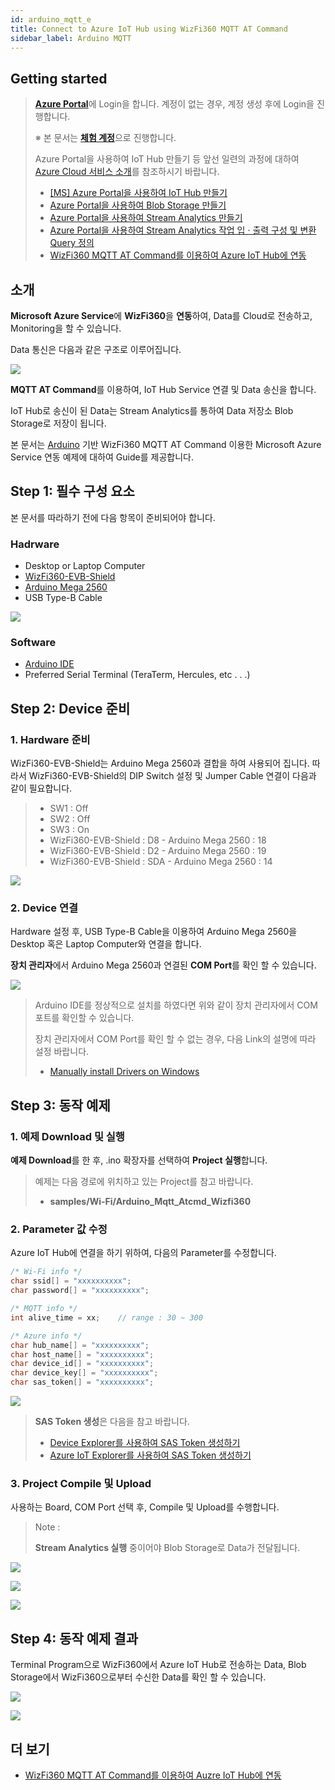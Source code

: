 ```yaml
---
id: arduino_mqtt_e
title: Connect to Azure IoT Hub using WizFi360 MQTT AT Command
sidebar_label: Arduino MQTT
---
```


## Getting started

> [**Azure Portal**][Link-Azure-Portal]에 Login을 합니다. 계정이 없는 경우, 계정 생성 후에 Login을 진행합니다.
>
> ※ 본 문서는 [**체험 계정**][Link-Azure-Account-Free]으로 진행합니다.
>
> Azure Portal을 사용하여 IoT Hub 만들기 등 앞선 일련의 과정에 대하여 [Azure Cloud 서비스 소개][Link-Azure_Cloud_Introduction]를 참조하시기 바랍니다.
>
> * [[MS] Azure Portal을 사용하여 IoT Hub 만들기][Link-Create_IoT_Hub_Through_Azure_Portal]
> * [Azure Portal을 사용하여 Blob Storage 만들기][Link-Create_Blob_Storage_Through_Azure_Portal]
> * [Azure Portal을 사용하여 Stream Analytics 만들기][Link-Create_Stream_Analytics_Through_Azure_Portal]
> * [Azure Portal을 사용하여 Stream Analytics 작업 입 · 출력 구성 및 변환 Query 정의][Link-Configure_Stream_Analytics_Job_Input_Output_And_Define_The_Transformation_Query_Through_Azure_Portal]
> * [WizFi360 MQTT AT Command를 이용하여 Azure IoT Hub에 연동][Link-Standalone_Mqtt_Atcmd_Wizfi360]

## 소개

**Microsoft Azure Service**에 **WizFi360**을 **연동**하여, Data를 Cloud로 전송하고, Monitoring을 할 수 있습니다.

Data 통신은 다음과 같은 구조로 이루어집니다.

![][Link-Data_Communication_Structure]

**MQTT AT Command**를 이용하여, IoT Hub Service 연결 및 Data 송신을 합니다.

IoT Hub로 송신이 된 Data는 Stream Analytics를 통하여 Data 저장소 Blob Storage로 저장이 됩니다.

본 문서는 [Arduino][Link-Arduino] 기반 WizFi360 MQTT AT Command 이용한 Microsoft Azure Service 연동 예제에 대하여 Guide를 제공합니다.


## Step 1: 필수 구성 요소

본 문서를 따라하기 전에 다음 항목이 준비되어야 합니다.

### Hadrware
 - Desktop or Laptop Computer
 - [WizFi360-EVB-Shield][Link-Wizfi360-Evb-Shield]
 - [Arduino Mega 2560][Link-Arduino_Mega_2560]
 - USB Type-B Cable

 ![][Link-Required_Item]

### Software
 - [Arduino IDE][Link-Arduino_Ide]
 - Preferred Serial Terminal (TeraTerm, Hercules, etc . . .)

## Step 2: Device 준비

### 1. Hardware 준비

WizFi360-EVB-Shield는 Arduino Mega 2560과 결합을 하여 사용되어 집니다. 따라서 WizFi360-EVB-Shield의 DIP Switch 설정 및 Jumper Cable 연결이 다음과 같이 필요합니다.

> * SW1 : Off
> * SW2 : Off
> * SW3 : On
> * WizFi360-EVB-Shield : D8 - Arduino Mega 2560 : 18
> * WizFi360-EVB-Shield : D2 - Arduino Mega 2560 : 19
> * WizFi360-EVB-Shield : SDA - Arduino Mega 2560 : 14

![][Link-Set_Wizfi360_Evb_Shield_Dip_Sw]

### 2. Device 연결

Hardware 설정 후, USB Type-B Cable을 이용하여 Arduino Mega 2560을 Desktop 혹은 Laptop Computer와 연결을 합니다.

**장치 관리자**에서 Arduino Mega 2560과 연결된 **COM Port**를 확인 할 수 있습니다.

![][Link-Device-Management]

> Arduino IDE를 정상적으로 설치를 하였다면 위와 같이 장치 관리자에서 COM 포트를 확인할 수 있습니다.
>
> 장치 관리자에서 COM Port를 확인 할 수 없는 경우, 다음 Link의 설명에 따라 설정 바랍니다.
>
> * [Manually install Drivers on Windows][Link-Manually_Install_Drivers_On_Windows]

## Step 3: 동작 예제

### 1. 예제 Download 및 실행

**예제 Download**를 한 후, .ino 확장자를 선택하여 **Project 실행**합니다.

> 예제는 다음 경로에 위치하고 있는 Project를 참고 바랍니다.
>
> * **samples/Wi-Fi/Arduino_Mqtt_Atcmd_Wizfi360**

### 2. Parameter 값 수정

Azure IoT Hub에 연결을 하기 위하여, 다음의 Parameter를 수정합니다.

```cpp
/* Wi-Fi info */
char ssid[] = "xxxxxxxxxx";
char password[] = "xxxxxxxxxx";

/* MQTT info */
int alive_time = xx;    // range : 30 ~ 300

/* Azure info */
char hub_name[] = "xxxxxxxxxx";
char host_name[] = "xxxxxxxxxx";
char device_id[] = "xxxxxxxxxx";
char device_key[] = "xxxxxxxxxx";
char sas_token[] = "xxxxxxxxxx";
```

![][Link-Execute_Project_Through_Arduino_Ide_1]

> **SAS Token 생성**은 다음을 참고 바랍니다.
>
> * [Device Explorer를 사용하여 SAS Token 생성하기][Link-Create_Sas_Token_Through_Device_Explorer]
> * [Azure IoT Explorer를 사용하여 SAS Token 생성하기][Link-Create_Sas_Token_Through_Azure_Iot_Explorer]

### 3. Project Compile 및 Upload

사용하는 Board, COM Port 선택 후, Compile 및 Upload를 수행합니다.

> Note :
>
> **Stream Analytics 실행** 중이어야 Blob Storage로 Data가 전달됩니다.

![][Link-Execute_Project_Through_Arduino_Ide_2]

![][Link-Execute_Project_Through_Arduino_Ide_3]

![][Link-Execute_Project_Through_Arduino_Ide_4]


## Step 4: 동작 예제 결과

Terminal Program으로 WizFi360에서 Azure IoT Hub로 전송하는 Data, Blob Storage에서 WizFi360으로부터 수신한 Data를 확인 할 수 있습니다.

![][Link-Result_Execute_Project_Through_Arduino_Ide_1]

![][Link-Result_Execute_Project_Through_Arduino_Ide_2]


## 더 보기

- [WizFi360 MQTT AT Command를 이용하여 Auzre IoT Hub에 연동][Link-Standalone_Mqtt_Atcmd_Wizfi360]



[Link-Azure-Portal]: https://portal.azure.com/
[Link-Azure-Account-Free]: https://azure.microsoft.com/ko-kr/free/
[Link-Azure_Cloud_Introduction]: https://github.com/Wiznet/azure-iot-kr/tree/master/docs/Azure_Cloud
[Link-Create_IoT_Hub_Through_Azure_Portal]: https://docs.microsoft.com/ko-kr/azure/iot-hub/iot-hub-create-through-portal
[Link-Create_Blob_Storage_Through_Azure_Portal]: https://github.com/Wiznet/azure-iot-kr/blob/master/docs/Azure_Cloud/create_blob_storage_through_azure_portal.md
[Link-Create_Stream_Analytics_Through_Azure_Portal]: https://github.com/Wiznet/azure-iot-kr/blob/master/docs/Azure_Cloud/create_stream_analytics_through_azure_portal.md
[Link-Configure_Stream_Analytics_Job_Input_Output_And_Define_The_Transformation_Query_Through_Azure_Portal]: https://github.com/Wiznet/azure-iot-kr/blob/master/docs/Azure_Cloud/configure_stream_analytics_job_input_output_and_define_the_transformation_query_through_azure_portal.md
[Link-Data_Communication_Structure]: /Document/img/azure_cloud/mqtt_data_communication_structure.png
[Link-Arduino]: https://www.arduino.cc/
[Link-Wizfi360-Evb-Shield]: https://wizwiki.net/wiki/doku.php/products:wizfi360:start
[Link-Arduino_Mega_2560]: https://store.arduino.cc/usa/mega-2560-r3
[Link-Required_Item]: /Document/img/azure_cloud/mqtt_atcmd_wizfi360_required_item_3.png
[Link-Arduino_Ide]: https://www.arduino.cc/en/main/software
[Link-Set_Wizfi360_Evb_Shield_Dip_Sw]: /Document/img/azure_cloud/set_wizfi360_evb_shield_dip_sw_3.png
[Link-Device-Management]: /Document/img/azure_cloud/device_management_3.png
[Link-Manually_Install_Drivers_On_Windows]: https://www.arduino.cc/en/Guide/DriverInstallation
[Link-Execute_Project_Through_Arduino_Ide_1]: /Document/img/azure_cloud/execute_project_through_arduino_ide_1.png
[Link-Create_Sas_Token_Through_Device_Explorer]: https://github.com/Wiznet/azure-iot-kr/tree/master/docs/Azure_Cloud/create_sas_token_through_device_explorer.md
[Link-Create_Sas_Token_Through_Azure_Iot_Explorer]: https://github.com/Wiznet/azure-iot-kr/tree/master/docs/Azure_Cloud/create_sas_token_through_azure_iot_explorer.md
[Link-Execute_Project_Through_Arduino_Ide_2]: /Document/img/azure_cloud/execute_project_through_arduino_ide_2.png
[Link-Execute_Project_Through_Arduino_Ide_3]: /Document/img/azure_cloud/execute_project_through_arduino_ide_3.png
[Link-Execute_Project_Through_Arduino_Ide_4]: /Document/img/azure_cloud/execute_project_through_arduino_ide_4.png
[Link-Result_Execute_Project_Through_Arduino_Ide_1]: /Document/img/azure_cloud/result_execute_project_through_arduino_ide_1.png
[Link-Result_Execute_Project_Through_Arduino_Ide_2]: /Document/img/azure_cloud/result_execute_project_through_arduino_ide_2.png
[Link-Standalone_Mqtt_Atcmd_Wizfi360]: https://github.com/Wiznet/azure-iot-kr/blob/master/docs/IoT_device/Connectivities/Wi-Fi/standalone_mqtt_atcmd_wizfi360.md